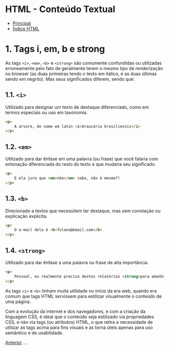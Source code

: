 # HTML - Conteúdo Textual

* [Principal](readme.md)
* [Índice HTML](html.md)

# 1. Tags i, em, b e strong

As tags `<i>`, `<em>`, `<b>` e `<strong>` são comumente confundidas ou utilizadas erroneamente pelo fato de geralmente terem o mesmo tipo de renderização no browser (as duas primeiras tendo o texto em itálico, e as duas últimas sendo em negrito). Mas seus significados diferem, sendo que:

## 1.1. `<i>`

Utilizado para designar um texto de destaque diferenciado, como em termos especiais ou uso em taxonomia.

```html
<p>
    A arvore, de nome em latin <i>Araucária brasiliensis</i>
</p>
```

## 1.2. `<em>`

Utilizado para dar ênfase em uma palavra (ou frase) que você falaria com entonação diferenciada do resto do texto e que mudaria seu significado.

```html
<p>
    E ela jura que <em>não</em> sabe, não é mesmo?!
</p>
```

## 1.3. `<b>`

Direcionado a textos que necessitem ter destaque, mas sem conotação ou explicação explícita.

```html
<p>
    O e-mail dela é <b>fulana@email.com</b>
</p>
```

## 1.4. `<strong>`

Utilizado para dar ênfase a uma palavra ou frase de alta importância.

```html
<p>
    Pessoal, eu realmente preciso destes relatórios <strong>para amanhã sem falta</strong>!
</p>
```

As tags `<i>` e `<b>` tinham muita utilidade no início da era web, quando era comum que tags HTML servissem para estilizar visualmente o conteúdo de uma página.

Com a evolução da internet e dos navegadores, e com a criação da linguagem CSS, é ideal que o conteúdo seja estilizado via propriedades CSS, e não via tags (ou atributos) HTML, o que retira a necessidade de utilizar as tags acima para fins visuais e as torna úteis apenas para uso semântico e de usabilidade.


[Anterior](html-05-microdata.md) ... 
